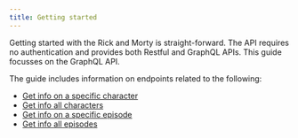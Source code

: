 ```yaml
---
title: Getting started
---
```


Getting started with the Rick and Morty is straight-forward. The API requires no authentication and provides both Restful and GraphQL APIs. This guide focusses on the GraphQL API.

The guide includes information on endpoints related to the following:

- [Get info on a specific character](getcharacter)
- [Get info all characters](getcharacters)
- [Get info on a specific episode](getepisode)
- [Get info all episodes](getepisodes)
